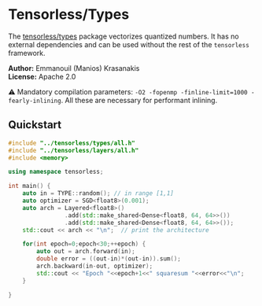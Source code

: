 # Tensorless/Types

The [tensorless/types](tensorless/types/README.md) package vectorizes quantized numbers.
It has no external dependencies and can be used without the rest of the `tensorless` framework.

**Author:** Emmanouil (Manios) Krasanakis<br>
**License:** Apache 2.0

:warning: Mandatory compilation parameters: `-O2 -fopenmp -finline-limit=1000 -fearly-inlining`. All these are necessary for performant inlining.

## Quickstart

```cpp
#include "../tensorless/types/all.h"
#include "../tensorless/layers/all.h"
#include <memory>

using namespace tensorless;

int main() {
    auto in = TYPE::random(); // in range [1,1]
    auto optimizer = SGD<float8>(0.001);
    auto arch = Layered<float8>()
                .add(std::make_shared<Dense<float8, 64, 64>>())
                .add(std::make_shared<Dense<float8, 64, 64>>());
    std::cout << arch << "\n";  // print the architecture

    for(int epoch=0;epoch<30;++epoch) {
        auto out = arch.forward(in);
        double error = ((out-in)*(out-in)).sum();
        arch.backward(in-out, optimizer);
        std::cout << "Epoch "<<epoch+1<<" squaresum "<<error<<"\n";
    }

}
```
